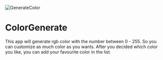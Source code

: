 ![GenerateColor](https://user-images.githubusercontent.com/46114283/116551033-d2841180-a93a-11eb-8d58-49899f5be013.PNG)
# ColorGenerate

This app will generate rgb color with the number between 0 - 255. So you can customize as much color as you wants. After you decided which color you like, you can add your favourite color in the list.


